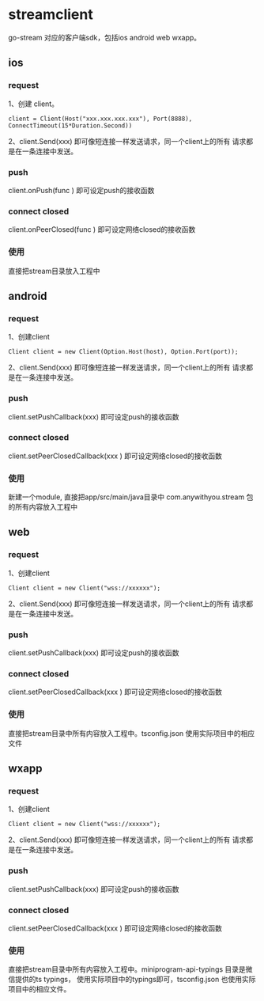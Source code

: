 # streamclient
go-stream 对应的客户端sdk，包括ios android web wxapp。    

## ios  
### request
1、创建 client。    
```
client = Client(Host("xxx.xxx.xxx.xxx"), Port(8888), ConnectTimeout(15*Duration.Second))
```
2、client.Send(xxx) 即可像短连接一样发送请求，同一个client上的所有
请求都是在一条连接中发送。   

### push  
client.onPush(func ) 即可设定push的接收函数    

### connect closed
client.onPeerClosed(func ) 即可设定网络closed的接收函数   

### 使用  
直接把stream目录放入工程中     

## android
### request
1、创建client    
```
Client client = new Client(Option.Host(host), Option.Port(port));
```
2、client.Send(xxx) 即可像短连接一样发送请求，同一个client上的所有
请求都是在一条连接中发送。    

### push  
client.setPushCallback(xxx) 即可设定push的接收函数     

### connect closed
client.setPeerClosedCallback(xxx ) 即可设定网络closed的接收函数      

### 使用  
新建一个module, 直接把app/src/main/java目录中 com.anywithyou.stream 包的所有内容放入工程中    


## web
### request
1、创建client    
```
Client client = new Client("wss://xxxxxx");
```
2、client.Send(xxx) 即可像短连接一样发送请求，同一个client上的所有
请求都是在一条连接中发送。    

### push  
client.setPushCallback(xxx) 即可设定push的接收函数     

### connect closed
client.setPeerClosedCallback(xxx ) 即可设定网络closed的接收函数      

### 使用  
直接把stream目录中所有内容放入工程中。tsconfig.json 使用实际项目中的相应文件

## wxapp
### request
1、创建client    
```
Client client = new Client("wss://xxxxxx");
```
2、client.Send(xxx) 即可像短连接一样发送请求，同一个client上的所有
请求都是在一条连接中发送。    

### push  
client.setPushCallback(xxx) 即可设定push的接收函数     

### connect closed
client.setPeerClosedCallback(xxx ) 即可设定网络closed的接收函数      

### 使用  
直接把stream目录中所有内容放入工程中。miniprogram-api-typings 目录是微信提供的ts typings，
使用实际项目中的typings即可，tsconfig.json 也使用实际项目中的相应文件。
